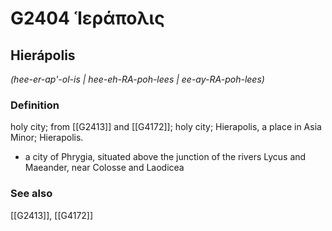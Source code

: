 # G2404 Ἱεράπολις

## Hierápolis

_(hee-er-ap'-ol-is | hee-eh-RA-poh-lees | ee-ay-RA-poh-lees)_

### Definition

holy city; from [[G2413]] and [[G4172]]; holy city; Hierapolis, a place in Asia Minor; Hierapolis.

- a city of Phrygia, situated above the junction of the rivers Lycus and Maeander, near Colosse and Laodicea

### See also

[[G2413]], [[G4172]]

